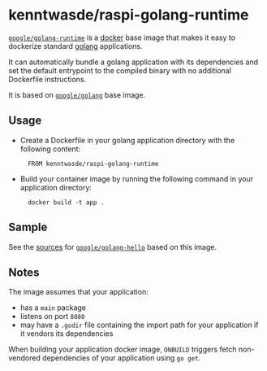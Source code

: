 # kenntwasde/raspi-golang-runtime

[`google/golang-runtime`](https://index.docker.io/u/google/golang-runtime) is a [docker](https://docker.io) base image that makes it easy to dockerize standard [golang](http://golang.org) applications.

It can automatically bundle a golang application with its dependencies and set the default entrypoint to the compiled binary with no additional Dockerfile instructions.

It is based on [`google/golang`](https://index.docker.io/u/google/golang) base image.

## Usage

- Create a Dockerfile in your golang application directory with the following content:

        FROM kenntwasde/raspi-golang-runtime

- Build your container image by running the following command in your application directory:

        docker build -t app .

## Sample

See the [sources](/hello) for [`google/golang-hello`](https://index.docker.io/u/google/golang-hello) based on this image.

## Notes

The image assumes that your application:

- has a `main` package
- listens on port `8080`
- may have a `.godir` file containing the import path for your application if it vendors its dependencies

When building your application docker image, `ONBUILD` triggers fetch non-vendored dependencies of your application using `go get`.
